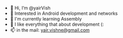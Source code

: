 - 👋 Hi, I’m @yairVish
- 👀 Interested in Android development and networks
- 🌱 I'm currently learning Assembly
- 💞️ I like everything that about development (:
- 📫 in the mail: yair.vishne@gmail.com

<!---
yairVish/yairVish is a ✨ special ✨ repository because its `README.md` (this file) appears on your GitHub profile.
You can click the Preview link to take a look at your changes.
--->
